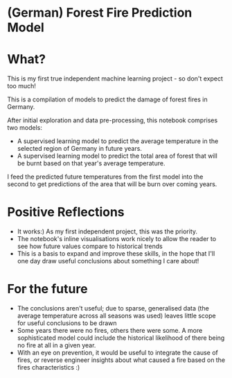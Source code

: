 # (German) Forest Fire Prediction Model

# What?

This is my first true independent machine learning project - so don't expect too much!

This is a compilation of models to predict the damage of forest fires in Germany.

After initial exploration and data pre-processing, this notebook comprises two models: 

- A supervised learning model to predict the average temperature in the selected region of Germany in future years.
- A supervised learning model to predict the total area of forest that will be burnt based on that year's average temperature.

I feed the predicted future temperatures from the first model into the second to get predictions of the area that will be burn over coming years.

# Positive Reflections

- It works:) As my first independent project, this was the priority.
- The notebook's inline visualisations work nicely to allow the reader to see how future values compare to historical trends
- This is a basis to expand and improve these skills, in the hope that I'll one day draw useful conclusions about something I care about!
  
# For the future
- The conclusions aren't useful; due to sparse, generalised data (the average temperature across all seasons was used) leaves little scope for useful conclusions to be drawn
- Some years there were no fires, others there were some. A more sophisticated model could include the historical likelihood of there being no fire at all in a given year.
- With an eye on prevention, it would be useful to integrate the cause of fires, or reverse engineer insights about what caused a fire based on the fires characteristics :)
